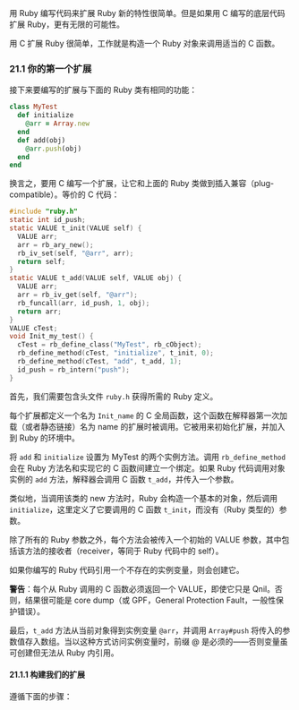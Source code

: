 用 Ruby 编写代码来扩展 Ruby 新的特性很简单。但是如果用 C 编写的底层代码扩展 Ruby，更有无限的可能性。

用 C 扩展 Ruby 很简单，工作就是构造一个 Ruby 对象来调用适当的 C 函数。

### 21.1 你的第一个扩展

接下来要编写的扩展与下面的 Ruby 类有相同的功能：

```ruby
class MyTest
  def initialize
    @arr = Array.new
  end
  def add(obj)
    @arr.push(obj)
  end
end
```

换言之，要用 C 编写一个扩展，让它和上面的 Ruby 类做到插入兼容（plug-compatible）。等价的 C 代码：

```c
#include "ruby.h"
static int id_push;
static VALUE t_init(VALUE self) {
  VALUE arr;
  arr = rb_ary_new();
  rb_iv_set(self, "@arr", arr);
  return self;
}
static VALUE t_add(VALUE self, VALUE obj) {
  VALUE arr;
  arr = rb_iv_get(self, "@arr");
  rb_funcall(arr, id_push, 1, obj);
  return arr;
}
VALUE cTest;
void Init_my_test() {
  cTest = rb_define_class("MyTest", rb_cObject);
  rb_define_method(cTest, "initialize", t_init, 0);
  rb_define_method(cTest, "add", t_add, 1);
  id_push = rb_intern("push");
}
```

首先，我们需要包含头文件 `ruby.h` 获得所需的 Ruby 定义。

每个扩展都定义一个名为 `Init_name` 的 C 全局函数，这个函数在解释器第一次加载（或者静态链接）名为 name 的扩展时被调用。它被用来初始化扩展，并加入到 Ruby 的环境中。

将 `add` 和 `initialize` 设置为 MyTest 的两个实例方法。调用 `rb_define_method` 会在 Ruby 方法名和实现它的 C 函数间建立一个绑定。如果 Ruby 代码调用对象实例的 `add` 方法，解释器会调用 C 函数 `t_add`，并传入一个参数。

类似地，当调用该类的 new 方法时，Ruby 会构造一个基本的对象，然后调用 `initialize`，这里定义了它要调用的 C 函数 `t_init`，而没有（Ruby 类型的）参数。

除了所有的 Ruby 参数之外，每个方法会被传入一个初始的 VALUE 参数，其中包括该方法的接收者（receiver，等同于 Ruby 代码中的 self）。

如果你编写的 Ruby 代码引用一个不存在的实例变量，则会创建它。

**警告**：每个从 Ruby 调用的 C 函数必须返回一个 VALUE，即使它只是 Qnil。否则，结果很可能是 core dump（或 GPF，General Protection Fault，一般性保护错误）。

最后，`t_add` 方法从当前对象得到实例变量 `@arr`，并调用 `Array#push` 将传入的参数值存入数组。当以这种方式访问实例变量时，前缀 @ 是必须的——否则变量虽可创建但无法从 Ruby 内引用。

#### 21.1.1 构建我们的扩展

遵循下面的步骤：

